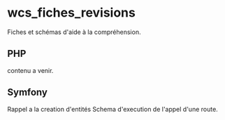 # wcs_fiches_revisions
Fiches et schémas d'aide à la compréhension.

## PHP
contenu a venir.

## Symfony
Rappel a la creation d'entités
Schema d'execution de l'appel d'une route.

